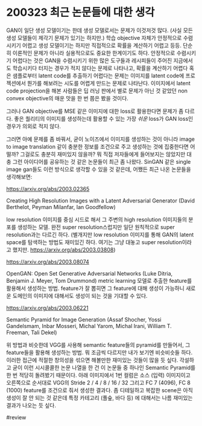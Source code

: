 # 200323 최근 논문들에 대한 생각

GAN이 일단 생성 모델이기는 한데 생성 모델로서는 문제가 이것저것 많다. (사실 모든 생성 모델들이 제각기 문제가 있기는 하지만.) 학습 objective 자체가 안정적으로 수렴시키기 어렵고 생성 모델이기는 하지만 직접적으로 확률을 계산하기 어렵고 등등. 단순히 이론적인 문제가 아니라 실용적으로도 중요한 한계이기도 하다. 안정적으로 수렴시키기 어렵다는 것은 GAN을 수렴시키기 위한 많은 도구들과 레시피들이 주어진 지금에서도 학습시키다 터지는 경우가 적지 않다는 문제로 나타나고, 확률을 계산하기 어렵다 혹은 샘플로부터 latent code를 추출하기 어렵다는 문제는 이미지를 latent code에 프로젝션에서 뭔가를 해보려는 시도를 어렵게 만드는 문제로 나타난다. 이미지에서 latent code projection을 해본 사람들은 딥 러닝 판에서 별로 문제가 아닌 것 같았던 non convex objective의 매운 맛을 한 번 쯤은 봤을 것이다.

그러나 GAN objective를 MSE 같은 이미지에 대한 loss로 활용한다면 문제가 좀 다르다. 좋은 퀄리티의 이미지를 생성하는데 활용할 수 있는 가장 *쉬운* loss가 GAN loss인 경우가 의외로 적지 않다.

그러면 아예 문제를 좀 바꿔서, 굳이 노이즈에서 이미지를 생성하는 것이 아니라 image to image translation 같이 충분한 정보를 조건으로 주고 생성하는 것에 집중한다면 어떨까? 그걸로도 충분히 재미있지 않을까? 뭐 직접 저자들에게 들어보지는 않았지만 대충 그런 아이디어를 공유하는 것 같은 논문들이 최근 좀 나왔다. SinGAN 같은 single image gan들도 이런 방식으로 생각할 수 있을 것 같은데, 어쨌든 최근 나온 논문들을 생각해보면:

https://arxiv.org/abs/2003.02365

Creating High Resolution Images with a Latent Adversarial Generator (David Berthelot, Peyman Milanfar, Ian Goodfellow)

low resolution 이미지를 중심 시드로 해서 그 주변의 high resolution 이미지들의 분포를 생성하는 모델. 완전 super resolution스럽지만 일단 원칙적으로 super resolution과는 다르긴 하다. (별개지만 low resolution 이미지를 통해 GAN의 latent space를 탐색하는 방법도 재미있긴 하다. 여기는 그냥 대놓고 super resolution이라고 했지만. https://arxiv.org/abs/2003.03808)

https://arxiv.org/abs/2003.08074

OpenGAN: Open Set Generative Adversarial Networks (Luke Ditria, Benjamin J. Meyer, Tom Drummond)
metric learning 모델로 추출한 feature를 활용해서 생성하는 방법. feature가 잘 뽑히면 그 feature에 대해 생성이 가능하니 새로운 도메인의 이미지에 대해서도 생성이 되는 것을 기대할 수 있다.

https://arxiv.org/abs/2003.06221

Semantic Pyramid for Image Generation (Assaf Shocher, Yossi Gandelsmam, Inbar Mosseri, Michal Yarom, Michal Irani, William T. Freeman, Tali Dekel)

위 방법과 비슷한데 VGG를 사용해 semantic feature들의 pyramid를 만들어서, 그 feature들을 활용해 생성하는 방법.
뭐 조금씩 다르지만 내가 보기엔 비슷비슷들 하다. 이러한 접근에 적절한 창의성을 섞으면 해볼만한 재미있는 것들이 많을 듯 싶다.
각설하고 굳이 이런 시시콜콜한 논문 나열을 한 건 이 논문들 중 하나인 Semantic Pyramid를 한 번 적당히 돌려봤기 때문이다. 아래 이미지에서 1번 컬럼은 소스 (입력) 이미지이고 오른쪽으로 순서대로 VGG의 Stride 2 / 4 / 8 / 16 / 32 그리고 FC 7 (4096), FC 8 (1000) feature를 조건으로 줘서 생성한 결과다. 좀 디테일하고 복잡한 scene은 아직 생성이 잘 안 되는 것 같은데 특정 카테고리 (풀숲, 바다 등) 에 대해서는 나름 재미있는 결과가 나오는 듯 싶다.

#review 